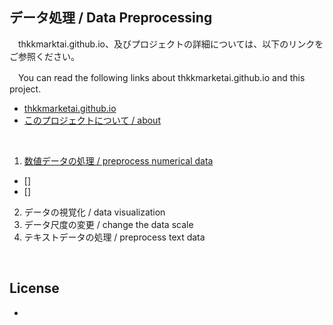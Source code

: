 
## **データ処理 / Data Preprocessing**

　thkkmarktai.github.io、及びプロジェクトの詳細については、以下のリンクをご参照ください。

　You can read the following links about thkkmarketai.github.io and this project.

- [thkkmarketai.github.io](https://thkkmarketai.github.io)
- [このプロジェクトについて / about](https://thkkmarketai.github.io/about)

&emsp;

1. [数値データの処理 / preprocess numerical data](https://github.com/thkkmarketai/data_preprocessing/blob/main/preprocess_value_data.ipynb)
 - []
 - []
2. データの視覚化 / data visualization
3. データ尺度の変更 / change the data scale
4. テキストデータの処理 / preprocess text data

&emsp;

## **License**
-

&emsp;
